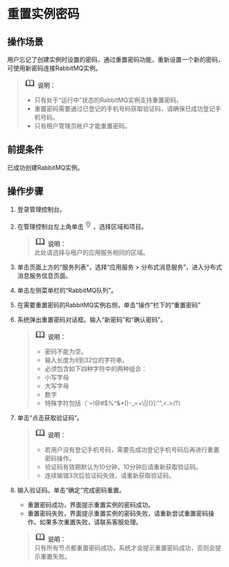 # 重置实例密码<a name="dms-ug-180619001"></a>

## 操作场景<a name="section33628036"></a>

用户忘记了创建实例时设置的密码，通过重置密码功能，重新设置一个新的密码，可使用新密码连接RabbitMQ实例。

>![](public_sys-resources/icon-note.gif) **说明：**   
>-   只有处于“运行中”状态的RabbitMQ实例支持重置密码。  
>-   重置密码需要通过已登记的手机号码获取验证码，请确保已成功登记手机号码。  
>-   只有租户管理员帐户才能重置密码。  

## 前提条件<a name="section34216874"></a>

已成功创建RabbitMQ实例。

## 操作步骤<a name="section12258217288"></a>

1.  登录管理控制台。
2.  在管理控制台左上角单击![](figures/icon-region.png)，选择区域和项目。

    >![](public_sys-resources/icon-note.gif) **说明：**   
    >此处请选择与租户的应用服务相同的区域。  

3.  单击页面上方的“服务列表”，选择“应用服务 \> 分布式消息服务”，进入分布式消息服务信息页面。
4.  单击左侧菜单栏的“RabbitMQ队列”。
5.  在需要重置密码的RabbitMQ实例右侧，单击“操作”栏下的“重置密码”
6.  系统弹出重置密码对话框。输入“新密码”和“确认密码”。

    >![](public_sys-resources/icon-note.gif) **说明：**   
    >-   密码不能为空。  
    >-   输入长度为8到32位的字符串。  
    >-   必须包含如下四种字符中的两种组合：  
    >    -   小写字母  
    >    -   大写字母  
    >    -   数字  
    >    -   特殊字符包括（\`\~!@\#$%^&\*\(\)-\_=+\\|\[\{\}\]:'",<.\>/?）  

7.  单击“点击获取验证码”。

    >![](public_sys-resources/icon-note.gif) **说明：**   
    >-   若用户没有登记手机号码，需要先成功登记手机号码后再进行重置密码操作。  
    >-   验证码有效期默认为10分钟，10分钟后请重新获取验证码。  
    >-   连续输错3次后验证码失效，请重新获取验证码。  

8.  输入验证码。单击“确定”完成密码重置。

    -   重置密码成功，界面提示重置实例的密码成功。
    -   重置密码失败，界面提示重置实例的密码失败，请重新尝试重置密码操作。如果多次重置失败，请联系客服处理。

    >![](public_sys-resources/icon-note.gif) **说明：**   
    >只有所有节点都重置密码成功，系统才会提示重置密码成功，否则会提示重置失败。  


